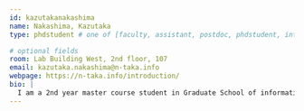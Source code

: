 ```yaml
---
id: kazutakanakashima
name: Nakashima, Kazutaka 
type: phdstudent # one of [faculty, assistant, postdoc, phdstudent, intern]

# optional fields
room: Lab Building West, 2nd floor, 107
email: kazutaka.nakashima@n-taka.info
webpage: https://n-taka.info/introduction/
bio: |
  I am a 2nd year master course student in Graduate School of information Science and Technology, The University of Tokyo, Department of Computer Science. My supervisor is Takeo Igarashi, and in IST, I belong to Bernd Bickel group. My research interest is about digital fabrication.
---
```

